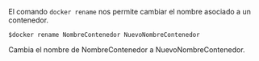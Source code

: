 El comando ``docker rename`` nos permite cambiar el nombre asociado a un contenedor.

    $docker rename NombreContenedor NuevoNombreContenedor

Cambia el nombre de NombreContenedor a NuevoNombreContenedor.